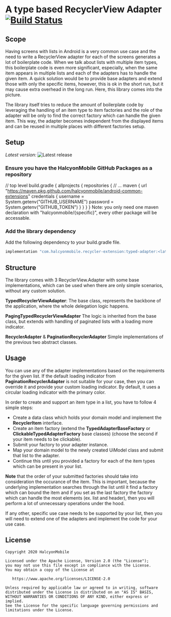 # A type based RecyclerView Adapter [![Build Status](https://travis-ci.com/halcyonmobiledev/recycler-typed-adapter.svg?branch=master)](https://travis-ci.com/halcyonmobiledev/recycler-typed-adapter)

## Scope

Having screens with lists in Android is a very common use case and the need to write a RecyclerView adapter for each of the screens generates a 
lot of boilerplate code. When we talk about lists with multiple item types, this boilerplate code is even more significant, especially, when 
the same item appears in multiple lists and each of the adapters has to handle the given item. A quick solution would be to provide base adapters 
and extend those with only the specific items, however, this is ok in the short run, but it may cause extra overhead in the long run. 
Here, this library comes into the picture.
	
The library itself tries to reduce the amount of boilerplate code by leveraging the handling of an item type to item factories and the role of 
the adapter will be only to find the correct factory which can handle the given item. This way, the adapter becomes independent from the displayed 
items and can be reused in multiple places with different factories setup.

## Setup

*Latest version:* ![Latest release](https://img.shields.io/github/v/release/halcyonmobile/recycler-typed-adapter)

### Ensure you have the HalcyonMobile GitHub Packages as a repository
// top level build.gradle
{
allprojects {
    repositories {
        // ...
        maven {
            url "https://maven.pkg.github.com/halcyonmobile/android-common-extensions"
            credentials {
                username = System.getenv("GITHUB_USERNAME")
                password = System.getenv("GITHUB_TOKEN")
            }
        }
    }
}
Note: you only need one maven declaration with "halcyonmobile/{specific}", every other package will be accessable.



### Add the library dependency

Add the following dependency to your build.gradle file.

```groovy
implementation "com.halcyonmobile.recycler-extension:typed-adapter:<latest-version>"
```

## Structure

The library comes with 3 RecyclerView.Adapter with some base implementations, which can be used when there are only simple scenarios,
without any custom solution.

**TypedRecyclerViewAdapter**: 
The base class, represents the backbone of the application, where the whole delegation logic happens.

**PagingTypedRecyclerViewAdapter** 
The logic is inherited from the base class, but extends with handling of paginated lists with a loading more indicator.

**RecyclerAdapter** & **PaginationRecyclerAdapter**
Simple implementations of the previous two abstract classes.

## Usage

You can use any of the adapter implementations based on the requirements for the given list. If the default loading indicator from 
**PaginationRecyclerAdapter** is not suitable for your case, then you can override it and provide your custom loading indicator. 
By default, it uses a circular loading indicator with the primary color.

In order to create and support an item type in a list, you have to follow 4 simple steps:

* Create a data class which holds your domain model and implement the **RecyclerItem** interface.
* Create an item factory (extend the **TypedAdapterBaseFactory** or **ClickableTypedAdapterFactory** base classes) (choose the second if your item needs to be clickable).
* Submit your factory to your adapter instance.
* Map your domain model to the newly created UiModel class and submit that list to the adapter.
* Continue this until you provided a factory for each of the item types which can be present in your list.

**Note** that the order of your submitted factories should take into consideration the occurance of the item. This is important, because 
the underlying implementation searches through the list until it find a factory which can bound the item and if you set as the last factory 
the factory which can handle the most elements (ex. list and header), then you will perform a lot of unnecessary operations under the hood. 

If any other, specific use case needs to be supported by your list, then you will need to extend one of the adapters and implement 
the code for your use case.

## License

    Copyright 2020 HalcyonMobile

    Licensed under the Apache License, Version 2.0 (the "License");
    you may not use this file except in compliance with the License.
    You may obtain a copy of the License at

       https://www.apache.org/licenses/LICENSE-2.0

    Unless required by applicable law or agreed to in writing, software
    distributed under the License is distributed on an "AS IS" BASIS,
    WITHOUT WARRANTIES OR CONDITIONS OF ANY KIND, either express or implied.
    See the License for the specific language governing permissions and
    limitations under the License.
